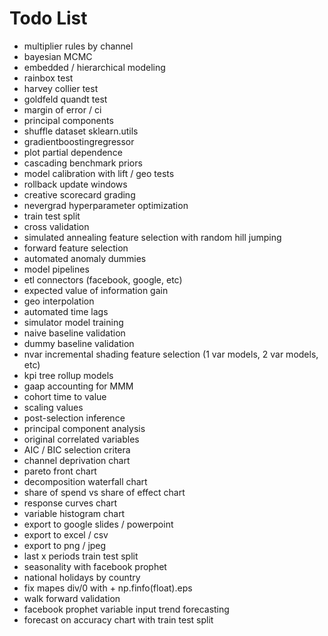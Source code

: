 # Todo List

- multiplier rules by channel
- bayesian MCMC
- embedded / hierarchical modeling
- rainbox test
- harvey collier test
- goldfeld quandt test
- margin of error / ci
- principal components
- shuffle dataset sklearn.utils
- gradientboostingregressor
- plot partial dependence
- cascading benchmark priors
- model calibration with lift / geo tests
- rollback update windows
- creative scorecard grading
- nevergrad hyperparameter optimization
- train test split
- cross validation
- simulated annealing feature selection with random hill jumping
- forward feature selection
- automated anomaly dummies
- model pipelines
- etl connectors (facebook, google, etc)
- expected value of information gain
- geo interpolation
- automated time lags
- simulator model training
- naive baseline validation
- dummy baseline validation
- nvar incremental shading feature selection (1 var models, 2 var models, etc)
- kpi tree rollup models
- gaap accounting for MMM
- cohort time to value
- scaling values
- post-selection inference
- principal component analysis
- original correlated variables
- AIC / BIC selection critera
- channel deprivation chart
- pareto front chart
- decomposition waterfall chart
- share of spend vs share of effect chart
- response curves chart
- variable histogram chart
- export to google slides / powerpoint
- export to excel / csv
- export to png / jpeg
- last x periods train test split
- seasonality with facebook prophet
- national holidays by country
- fix mapes div/0 with + np.finfo(float).eps
- walk forward validation
- facebook prophet variable input trend forecasting
- forecast on accuracy chart with train test split

